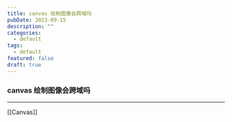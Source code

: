 ```yaml
---
title: canvas 绘制图像会跨域吗
pubDate: 2023-09-15
description: ""
categories:
  - default
tags:
  - default
featured: false
draft: true
---
```

### canvas 绘制图像会跨域吗


---
[[Canvas]]